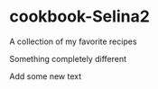 # cookbook-Selina2
 A collection of my favorite recipes

Something completely different

Add some new text
